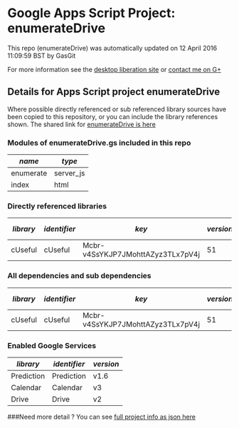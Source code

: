 # Google Apps Script Project: enumerateDrive
This repo (enumerateDrive) was automatically updated on 12 April 2016 11:09:59 BST by GasGit

For more information see the [desktop liberation site](http://ramblings.mcpher.com/Home/excelquirks/drivesdk/gettinggithubready "desktop liberation") or [contact me on G+](https://plus.google.com/+BruceMcpherson "Bruce McPherson - GDE")
## Details for Apps Script project enumerateDrive
Where possible directly referenced or sub referenced library sources have been copied to this repository, or you can include the library references shown. 
The shared link for [enumerateDrive is here](https://script.google.com/d/18hQeTq29rDQHyBysOw9_1ClpRfpamfsgYLv3q73taGl2XQLAkqV5hPUC/edit?usp=sharing "open in the GAS IDE")

### Modules of enumerateDrive.gs included in this repo
*name*|*type*
--- | --- 
enumerate| server_js
index| html
### Directly referenced libraries
*library*|*identifier*|*key*|*version*|*dev mode*|*source*|
--- | --- | --- | --- | --- | --- 
cUseful| cUseful|Mcbr-v4SsYKJP7JMohttAZyz3TLx7pV4j|51|no|[here](libraries/cUseful "library source")
### All dependencies and sub dependencies
*library*|*identifier*|*key*|*version*|*dev mode*|*source*|
--- | --- | --- | --- | --- | --- 
cUseful| cUseful|Mcbr-v4SsYKJP7JMohttAZyz3TLx7pV4j|51|no|[here](libraries/cUseful "library source")
### Enabled Google Services
*library*|*identifier*|*version*
--- | --- | --- 
Prediction| Prediction|v1.6
Calendar| Calendar|v3
Drive| Drive|v2
###Need more detail ?
You can see [full project info as json here](info.json)
